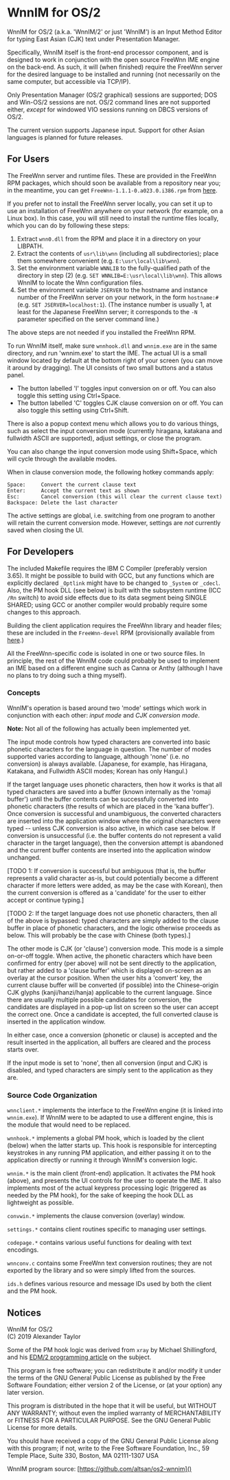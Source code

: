 WnnIM for OS/2
==============

WnnIM for OS/2 (a.k.a. 'WnnIM/2' or just 'WnnIM') is an Input Method Editor for
typing East Asian (CJK) text under Presentation Manager.

Specifically, WnnIM itself is the front-end processor component, and is designed
to work in conjunction with the open source FreeWnn IME engine on the back-end.
As such, it will (when finished) require the FreeWnn server for the desired
language to be installed and running (not necessarily on the same computer, but
accessible via TCP/IP).

Only Presentation Manager (OS/2 graphical) sessions are supported; DOS and
Win-OS/2 sessions are not.  OS/2 command lines are not supported either,
_except_ for windowed VIO sessions running on DBCS versions of OS/2.

The current version supports Japanese input.  Support for other Asian languages
is planned for future releases.


For Users
---------

The FreeWnn server and runtime files.  These are provided in the FreeWnn RPM 
packages, which should soon be available from a repository near you; in the 
meantime, you can get `FreeWnn-1.1.1-0.a023.0.i386.rpm` from
[here](https://drive.google.com/drive/folders/0B_CmLQmhb3PzelRpakJ6OXl3YnM).

If you prefer not to install the FreeWnn server locally, you can set it up
to use an installation of FreeWnn anywhere on your network (for example, on
a Linux box).  In this case, you will still need to install the runtime files
locally, which you can do by following these steps:

1. Extract `wnn0.dll` from the RPM and place it in a directory on your LIBPATH.
2. Extract the contents of `usr\lib\wnn` (including all subdirectories); 
   place them somewhere convenient (e.g. `E:\usr\local\lib\wnn`).
3. Set the environment variable `WNNLIB` to the fully-qualified path of
   the directory in step (2) (e.g. `SET WNNLIB=E:\usr\local\lib\wnn`).
   This allows WnnIM to locate the Wnn configuration files.
4. Set the environment variable `JSERVER` to the hostname and instance
   number of the FreeWnn server on your network, in the form `hostname:#`
   (e.g. `SET JSERVER=localhost:1`).  (The instance number is usually 1,
   at least for the Japanese FreeWnn server; it corresponds to the `-N` 
   parameter specified on the server command line.)

The above steps are not needed if you installed the FreeWnn RPM.

To run WnnIM itself, make sure `wnnhook.dll` and `wnnim.exe` are in the same
directory, and run 'wnnim.exe' to start the IME.  The actual UI is a small
window located by default at the bottom right of your screen (you can move it
around by dragging).  The UI consists of two small buttons and a status panel.

 * The button labelled 'I' toggles input conversion on or off.  You can also
   toggle this setting using Ctrl+Space.
 * The button labelled 'C' toggles CJK clause conversion on or off.  You can
   also toggle this setting using Ctrl+Shift.

There is also a popup context menu which allows you to do various things, such
as select the input conversion mode (currently hiragana, katakana and fullwidth
ASCII are supported), adjust settings, or close the program.

You can also change the input conversion mode using Shift+Space, which will
cycle through the available modes.

When in clause conversion mode, the following hotkey commands apply:

    Space:     Convert the current clause text
    Enter:     Accept the current text as shown
    Esc:       Cancel conversion (this will clear the current clause text)
    Backspace: Delete the last character

The active settings are global, i.e. switching from one program to another will
retain the current conversion mode.  However, settings are _not_ currently saved
when closing the UI.


For Developers
--------------

The included Makefile requires the IBM C Compiler (preferably version 3.65).
It might be possible to build with GCC, but any functions which are explicitly
declared `_Optlink` might have to be changed to `_System` or `_cdecl`.  Also,
the PM hook DLL (see below) is built with the subsystem runtime (ICC `/Rn`
switch) to avoid side effects due to its data segment being SINGLE SHARED; using
GCC or another compiler would probably require some changes to this approach.

Building the client application requires the FreeWnn library and header files;
these are included in the `FreeWnn-devel` RPM (provisionally available from
[here](https://drive.google.com/drive/folders/0B_CmLQmhb3PzelRpakJ6OXl3YnM).)

All the FreeWnn-specific code is isolated in one or two source files.  In
principle, the rest of the WnnIM code could probably be used to implement an IME
based on a different engine such as Canna or Anthy (although I have no plans to
try doing such a thing myself).

### Concepts

WnnIM's operation is based around two 'mode' settings which work in conjunction
with each other: _input mode_ and _CJK conversion mode_.

**Note:** Not all of the following has actually been implemented yet.

The input mode controls how typed characters are converted into basic phonetic
characters for the language in question.  The number of modes supported varies
according to language, although 'none' (i.e. no conversion) is always available.
(Japanese, for example, has Hiragana, Katakana, and Fullwidth ASCII modes; 
Korean has only Hangul.)

If the target language uses phonetic characters, then how it works is that all
typed characters are saved into a buffer (known internally as the 'romaji
buffer') until the buffer contents can be successfully converted into phonetic
characters (the results of which are placed in the 'kana buffer').  Once
conversion is successful and unambiguous, the converted characters are inserted
into the application window where the original characters were typed -- unless
CJK conversion is also active, in which case see below.  If conversion is
unsuccessful (i.e. the buffer contents do not represent a valid character in the
target language), then the conversion attempt is abandoned and the current
buffer contents are inserted into the application window unchanged.

[TODO 1: If conversion is successful but ambiguous (that is, the buffer
represents a valid character as-is, but could potentially become a different
character if more letters were added, as may be the case with Korean), then the
current conversion is offered as a 'candidate' for the user to either accept or
continue typing.]

[TODO 2: If the target language does not use phonetic characters, then all of
the above is bypassed: typed characters are simply added to the clause buffer
in place of phonetic characters, and the logic otherwise proceeds as below.
This will probably be the case with Chinese (both types).]

The other mode is CJK (or 'clause') conversion mode.  This mode is a simple
on-or-off toggle.  When active, the phonetic characters which have been
confirmed for entry (per above) will not be sent directly to the application,
but rather added to a 'clause buffer' which is displayed on-screen as an overlay
at the cursor position.  When the user hits a 'convert' key, the current clause
buffer will be converted (if possible) into the Chinese-origin CJK glyphs
(kanji/hanzi/hanja) applicable to the current language.  Since there are usually
multiple possible candidates for conversion, the candidates are displayed in a
pop-up list on screen so the user can accept the correct one.  Once a candidate
is accepted, the full converted clause is inserted in the application window.

In either case, once a conversion (phonetic or clause) is accepted and the
result inserted in the application, all buffers are cleared and the process
starts over.

If the input mode is set to 'none', then all conversion (input and CJK) is
disabled, and typed characters are simply sent to the application as they
are.

### Source Code Organization

`wnnclient.*` implements the interface to the FreeWnn engine (it is linked into
`wnnim.exe`).  If WnnIM were to be adapted to use a different engine, this is
the module that would need to be replaced.

`wnnhook.*` implements a global PM hook, which is loaded by the client (below)
when the latter starts up.  This hook is responsible for intercepting keystrokes
in any running PM application, and either passing it on to the application
directly or running it through WnnIM's conversion logic.

`wnnim.*` is the main client (front-end) application.  It activates the PM hook
(above), and presents the UI controls for the user to operate the IME.  It also
implements most of the actual keypress processing logic (triggered as needed by
the PM hook), for the sake of keeping the hook DLL as lightweight as possible.

`convwin.*` implements the clause conversion (overlay) window.

`settings.*` contains client routines specific to managing user settings.

`codepage.*` contains various useful functions for dealing with text
encodings.

`wnnconv.c` contains some FreeWnn text conversion routines; they are not 
exported by the library and so were simply lifted from the sources.

`ids.h` defines various resource and message IDs used by both the client and the
PM hook.


Notices
-------

WnnIM for OS/2  
(C) 2019 Alexander Taylor

Some of the PM hook logic was derived from `xray` by Michael Shillingford, and
his [EDM/2 programming article](http://www.edm2.com/0501/hooks.html) on the
subject.

  This program is free software; you can redistribute it and/or modify
  it under the terms of the GNU General Public License as published by
  the Free Software Foundation; either version 2 of the License, or
  (at your option) any later version.

  This program is distributed in the hope that it will be useful,
  but WITHOUT ANY WARRANTY; without even the implied warranty of
  MERCHANTABILITY or FITNESS FOR A PARTICULAR PURPOSE.  See the
  GNU General Public License for more details.

  You should have received a copy of the GNU General Public License
  along with this program; if not, write to the Free Software
  Foundation, Inc., 59 Temple Place, Suite 330, Boston, MA
  02111-1307  USA

WnnIM program source: [https://github.com/altsan/os2-wnnim]()
